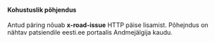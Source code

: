 #### Kohustuslik põhjendus
Antud päring nõuab **x-road-issue** HTTP päise lisamist. Põhejndus on nähtav patsiendile eesti.ee portaalis Andmejälgija kaudu.
